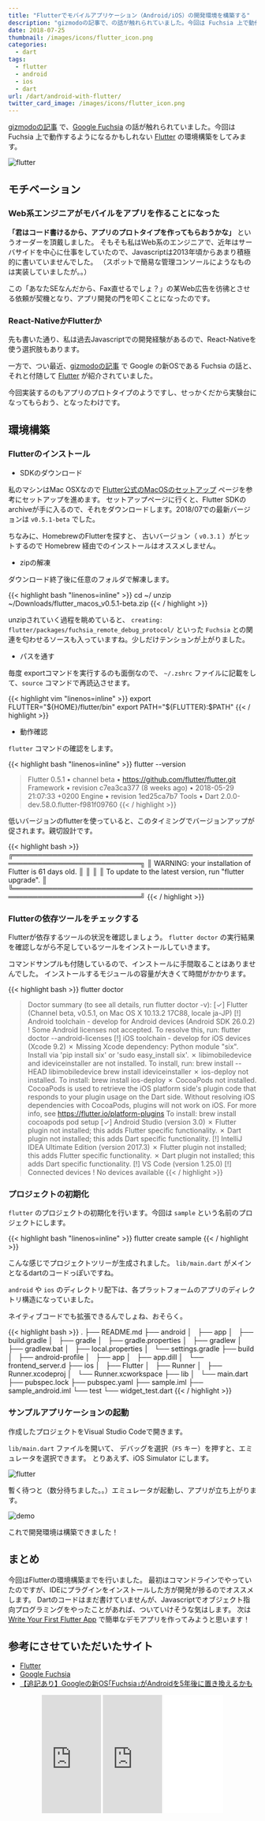 ```yaml
---
title: "Flutterでモバイルアプリケーション（Android/iOS）の開発環境を構築する"
description: "gizmodoの記事で、の話が触れられていました。今回は Fuchsia 上で動作するようになるかもしれない Flutter の環境構築をしてみます。"
date: 2018-07-25
thumbnail: /images/icons/flutter_icon.png
categories:
  - dart
tags:
  - flutter
  - android
  - ios
  - dart
url: /dart/android-with-flutter/
twitter_card_image: /images/icons/flutter_icon.png
---
```


[gizmodoの記事](https://www.gizmodo.jp/2018/07/fuchsia-5years.html) で、[Google Fuchsia](https://ja.wikipedia.org/wiki/Google_Fuchsia) の話が触れられていました。今回は Fuchsia 上で動作するようになるかもしれない [Flutter](https://flutter.io/) の環境構築をしてみます。

![flutter](/images/20180725/flutter.png)

## モチベーション

### Web系エンジニアがモバイルをアプリを作ることになった

**「君はコード書けるから、アプリのプロトタイプを作ってもらおうかな」** というオーダーを頂戴しました。
そもそも私はWeb系のエンジニアで、近年はサーバサイドを中心に仕事をしていたので、Javascriptは2013年頃からあまり積極的に書いていませんでした。
（スポットで簡易な管理コンソールにようなものは実装していましたが。。）

この「あなたSEなんだから、Fax直せるでしょ？」の某Web広告を彷彿とさせる依頼が契機となり、アプリ開発の門を叩くことになったのです。

### React-NativeかFlutterか

先も書いた通り、私は過去Javascriptでの開発経験があるので、React-Nativeを使う選択肢もあります。

一方で、つい最近、[gizmodoの記事](https://www.gizmodo.jp/2018/07/fuchsia-5years.html) で Google の新OSである Fuchsia の話と、
それと付随して [Flutter](https://flutter.io/) が紹介されていました。

今回実装するのもアプリのプロトタイプのようですし、せっかくだから実験台になってもらおう、となったわけです。

## 環境構築
### Flutterのインストール

* SDKのダウンロード

私のマシンはMac OSXなので [Flutter公式のMacOSのセットアップ](https://flutter.io/setup-macos/) ページを参考にセットアップを進めます。
セットアップページに行くと、Flutter SDKのarchiveが手に入るので、それをダウンロードします。2018/07での最新バージョンは `v0.5.1-beta` でした。

ちなみに、HomebrewのFlutterを探すと、 古いバージョン（ `v0.3.1` ）がヒットするので Homebrew 経由でのインストールはオススメしません。

* zipの解凍

ダウンロード終了後に任意のフォルダで解凍します。

{{< highlight bash "linenos=inline" >}}
cd ~/
unzip ~/Downloads/flutter_macos_v0.5.1-beta.zip
{{< / highlight >}}

unzipされていく過程を眺めていると、 `creating: flutter/packages/fuchsia_remote_debug_protocol/` といった `Fuchsia` との関連を匂わせるソースも入っていますね。少しだけテンションが上がりました。

* パスを通す

毎度 exportコマンドを実行するのも面倒なので、 `~/.zshrc` ファイルに記載をして、`source` コマンドで再読込させます。

{{< highlight vim "linenos=inline" >}}
export FLUTTER="${HOME}/flutter/bin"
export PATH="${FLUTTER}:$PATH"
{{< / highlight >}}

* 動作確認

`flutter` コマンドの確認をします。

{{< highlight bash "linenos=inline" >}}
flutter --version

> Flutter 0.5.1 • channel beta • https://github.com/flutter/flutter.git
> Framework • revision c7ea3ca377 (8 weeks ago) • 2018-05-29 21:07:33 +0200
> Engine • revision 1ed25ca7b7
> Tools • Dart 2.0.0-dev.58.0.flutter-f981f09760
{{< / highlight >}}

低いバージョンのflutterを使っていると、このタイミングでバージョンアップが促されます。親切設計です。

{{< highlight bash >}}
  ╔════════════════════════════════════════════════════════════════════════════╗
  ║ WARNING: your installation of Flutter is 61 days old.                      ║
  ║                                                                            ║
  ║ To update to the latest version, run "flutter upgrade".                    ║
  ╚════════════════════════════════════════════════════════════════════════════╝
{{< / highlight >}}

### Flutterの依存ツールをチェックする

Flutterが依存するツールの状況を確認しましょう。 `flutter doctor` の実行結果を確認しながら不足しているツールをインストールしていきます。

コマンドサンプルも付随しているので、インストールに手間取ることはありませんでした。
インストールするモジュールの容量が大きくて時間がかかります。

{{< highlight bash >}}
flutter doctor

> Doctor summary (to see all details, run flutter doctor -v):
> [✓] Flutter (Channel beta, v0.5.1, on Mac OS X 10.13.2 17C88, locale ja-JP)
> [!] Android toolchain - develop for Android devices (Android SDK 26.0.2)
>     ! Some Android licenses not accepted.  To resolve this, run: flutter doctor --android-licenses
> [!] iOS toolchain - develop for iOS devices (Xcode 9.2)
>     ✗ Missing Xcode dependency: Python module "six".
>       Install via 'pip install six' or 'sudo easy_install six'.
>     ✗ libimobiledevice and ideviceinstaller are not installed. To install, run:
>         brew install --HEAD libimobiledevice
>         brew install ideviceinstaller
>     ✗ ios-deploy not installed. To install:
>         brew install ios-deploy
>     ✗ CocoaPods not installed.
>         CocoaPods is used to retrieve the iOS platform side's plugin code that responds to your plugin usage on the Dart side.
>         Without resolving iOS dependencies with CocoaPods, plugins will not work on iOS.
>         For more info, see https://flutter.io/platform-plugins
>       To install:
>         brew install cocoapods
>         pod setup
> [✓] Android Studio (version 3.0)
>     ✗ Flutter plugin not installed; this adds Flutter specific functionality.
>     ✗ Dart plugin not installed; this adds Dart specific functionality.
> [!] IntelliJ IDEA Ultimate Edition (version 2017.3)
>     ✗ Flutter plugin not installed; this adds Flutter specific functionality.
>     ✗ Dart plugin not installed; this adds Dart specific functionality.
> [!] VS Code (version 1.25.0)
> [!] Connected devices
>     ! No devices available
{{< / highlight >}}

### プロジェクトの初期化

`flutter` のプロジェクトの初期化を行います。今回は `sample` という名前のプロジェクトにします。

{{< highlight bash "linenos=inline" >}}
flutter create sample
{{< / highlight >}}

こんな感じでプロジェクトツリーが生成されました。 `lib/main.dart` がメインとなるdartのコードっぽいですね。

`android` や `ios` のディレクトリ配下は、各プラットフォームのアプリのディレクトリ構造になっていました。

ネイティブコードでも拡張できるんでしょね、おそらく。

{{< highlight bash >}}
.
├── README.md
├── android
│   ├── app
│   ├── build.gradle
│   ├── gradle
│   ├── gradle.properties
│   ├── gradlew
│   ├── gradlew.bat
│   ├── local.properties
│   └── settings.gradle
├── build
│   ├── android-profile
│   ├── app
│   ├── app.dill
│   └── frontend_server.d
├── ios
│   ├── Flutter
│   ├── Runner
│   ├── Runner.xcodeproj
│   └── Runner.xcworkspace
├── lib
│   └── main.dart
├── pubspec.lock
├── pubspec.yaml
├── sample.iml
├── sample_android.iml
└── test
    └── widget_test.dart
{{< / highlight >}}

### サンプルアプリケーションの起動

作成したプロジェクトをVisual Studio Codeで開きます。

`lib/main.dart` ファイルを開いて、 デバッグを選択（`F5` キー）を押すと、エミュレータを選択できます。
とりあえず、iOS Simulator にします。

![flutter](/images/20180725/launch_app.png)

暫く待つと（数分待ちました。。）エミュレータが起動し、アプリが立ち上がります。

![demo](/images/20180725/demo.png)

これで開発環境は構築できました！

## まとめ

今回はFlutterの環境構築までを行いました。
最初はコマンドラインでやっていたのですが、IDEにプラグインをインストールした方が開発が捗るのでオススメします。
Dartのコードはまだ書けていませんが、Javascriptでオブジェクト指向プログラミングをやったことがあれば、ついていけそうな気はします。
次は [Write Your First Flutter App](https://flutter.io/get-started/codelab/) で簡単なデモアプリを作ってみようと思います！

## 参考にさせていただいたサイト
* [Flutter](https://flutter.io)
* [Google Fuchsia](https://ja.wikipedia.org/wiki/Google_Fuchsia)
* [【追記あり】Googleの新OS｢Fuchsia｣がAndroidを5年後に置き換えるかも](https://www.gizmodo.jp/2018/07/fuchsia-5years.html)

<div align="center">
<iframe style="width:120px;height:240px;" marginwidth="0" marginheight="0" scrolling="no" frameborder="0" src="https://rcm-fe.amazon-adsystem.com/e/cm?ref=qf_sp_asin_til&t=soudegesu-22&m=amazon&o=9&p=8&l=as1&IS2=1&detail=1&asins=4048915118&linkId=bbd8ab09e1853c0025cee79f27f3adff&bc1=ffffff&lt1=_blank&fc1=333333&lc1=0066c0&bg1=ffffff&f=ifr">
</iframe>
<iframe style="width:120px;height:240px;" marginwidth="0" marginheight="0" scrolling="no" frameborder="0" src="https://rcm-fe.amazon-adsystem.com/e/cm?ref=qf_sp_asin_til&t=soudegesu-22&m=amazon&o=9&p=8&l=as1&IS2=1&detail=1&asins=4774198552&linkId=c9a21af23359162955dce78777edebe9&bc1=ffffff&lt1=_blank&fc1=333333&lc1=0066c0&bg1=ffffff&f=ifr">
</iframe>
<iframe style="width:120px;height:240px;" marginwidth="0" marginheight="0" scrolling="no" frameborder="0" src="//rcm-fe.amazon-adsystem.com/e/cm?lt1=_blank&bc1=000000&IS2=1&bg1=FFFFFF&fc1=000000&lc1=0000FF&t=soudegesu-22&o=9&p=8&l=as4&m=amazon&f=ifr&ref=as_ss_li_til&asins=4774188174&linkId=ef4bacdf0606f740e9024096feae3373"></iframe>
</div>
